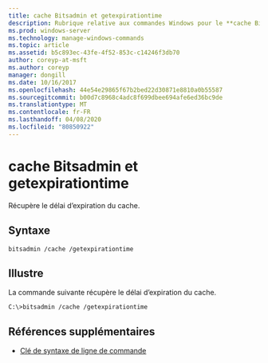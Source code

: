 ```yaml
---
title: cache Bitsadmin et getexpirationtime
description: Rubrique relative aux commandes Windows pour le **cache Bitsadmin et getexpirationtime**, qui récupère le délai d’expiration du cache.
ms.prod: windows-server
ms.technology: manage-windows-commands
ms.topic: article
ms.assetid: b5c893ec-43fe-4f52-853c-c14246f3db70
author: coreyp-at-msft
ms.author: coreyp
manager: dongill
ms.date: 10/16/2017
ms.openlocfilehash: 44e54e29865f67b2bed22d30871e8810a0b55587
ms.sourcegitcommit: b00d7c8968c4adc8f699dbee694afe6ed36bc9de
ms.translationtype: MT
ms.contentlocale: fr-FR
ms.lasthandoff: 04/08/2020
ms.locfileid: "80850922"
---
```

# <a name="bitsadmin-cache-and-getexpirationtime"></a>cache Bitsadmin et getexpirationtime

Récupère le délai d’expiration du cache.

## <a name="syntax"></a>Syntaxe

```
bitsadmin /cache /getexpirationtime
```

## <a name="examples"></a><a name=BKMK_examples></a>Illustre

La commande suivante récupère le délai d’expiration du cache.

```
C:\>bitsadmin /cache /getexpirationtime
```

## <a name="additional-references"></a>Références supplémentaires

- [Clé de syntaxe de ligne de commande](command-line-syntax-key.md)